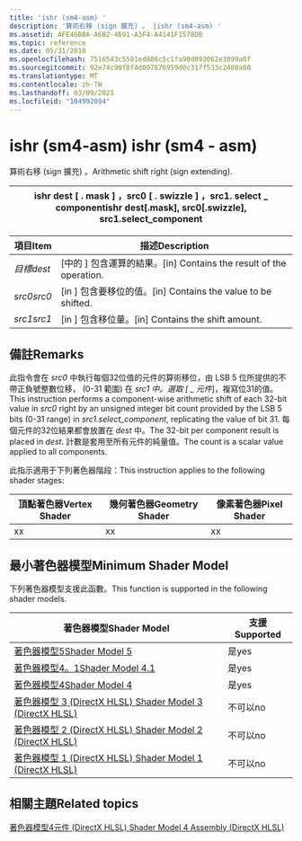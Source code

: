 ```yaml
---
title: 'ishr (sm4-asm) '
description: '算術右移 (sign 擴充) 。 |ishr (sm4-asm) '
ms.assetid: AFE46BBA-A6B2-4691-A3F4-A4141F1578DB
ms.topic: reference
ms.date: 05/31/2018
ms.openlocfilehash: 7516543c5501ed886c5c1fa98d093062e3099a0f
ms.sourcegitcommit: 92e74c99f8f4d097676959d0c317f533c2400a80
ms.translationtype: MT
ms.contentlocale: zh-TW
ms.lasthandoff: 03/09/2021
ms.locfileid: "104992094"
---
```

# <a name="ishr-sm4---asm"></a><span data-ttu-id="42c25-104">ishr (sm4-asm) </span><span class="sxs-lookup"><span data-stu-id="42c25-104">ishr (sm4 - asm)</span></span>

<span data-ttu-id="42c25-105">算術右移 (sign 擴充) 。</span><span class="sxs-lookup"><span data-stu-id="42c25-105">Arithmetic shift right (sign extending).</span></span>



| <span data-ttu-id="42c25-106">ishr dest \[ . mask \] ，src0 \[ . swizzle \] ，src1. select \_ component</span><span class="sxs-lookup"><span data-stu-id="42c25-106">ishr dest\[.mask\], src0\[.swizzle\], src1.select\_component</span></span> |
|--------------------------------------------------------------|



 



| <span data-ttu-id="42c25-107">項目</span><span class="sxs-lookup"><span data-stu-id="42c25-107">Item</span></span>                                                            | <span data-ttu-id="42c25-108">描述</span><span class="sxs-lookup"><span data-stu-id="42c25-108">Description</span></span>                                             |
|-----------------------------------------------------------------|---------------------------------------------------------|
| <span data-ttu-id="42c25-109"><span id="dest"></span><span id="DEST"></span>*目標*</span><span class="sxs-lookup"><span data-stu-id="42c25-109"><span id="dest"></span><span id="DEST"></span>*dest*</span></span><br/> | <span data-ttu-id="42c25-110">\[中的 \] 包含運算的結果。</span><span class="sxs-lookup"><span data-stu-id="42c25-110">\[in\] Contains the result of the operation.</span></span><br/> |
| <span data-ttu-id="42c25-111"><span id="src0"></span><span id="SRC0"></span>*src0*</span><span class="sxs-lookup"><span data-stu-id="42c25-111"><span id="src0"></span><span id="SRC0"></span>*src0*</span></span><br/> | <span data-ttu-id="42c25-112">\[in \] 包含要移位的值。</span><span class="sxs-lookup"><span data-stu-id="42c25-112">\[in\] Contains the value to be shifted.</span></span><br/>     |
| <span data-ttu-id="42c25-113"><span id="src1"></span><span id="SRC1"></span>*src1*</span><span class="sxs-lookup"><span data-stu-id="42c25-113"><span id="src1"></span><span id="SRC1"></span>*src1*</span></span><br/> | <span data-ttu-id="42c25-114">\[in \] 包含移位量。</span><span class="sxs-lookup"><span data-stu-id="42c25-114">\[in\] Contains the shift amount.</span></span><br/>            |



 

## <a name="remarks"></a><span data-ttu-id="42c25-115">備註</span><span class="sxs-lookup"><span data-stu-id="42c25-115">Remarks</span></span>

<span data-ttu-id="42c25-116">此指令會在 *src0* 中執行每個32位值的元件的算術移位，由 LSB 5 位所提供的不帶正負號整數位移， (0-31 範圍) 在 *src1 中。選取 [ \_ 元件*]，複寫位31的值。</span><span class="sxs-lookup"><span data-stu-id="42c25-116">This instruction performs a component-wise arithmetic shift of each 32-bit value in *src0* right by an unsigned integer bit count provided by the LSB 5 bits (0-31 range) in *src1.select\_component*, replicating the value of bit 31.</span></span> <span data-ttu-id="42c25-117">每個元件的32位結果都會放置在 *dest* 中。</span><span class="sxs-lookup"><span data-stu-id="42c25-117">The 32-bit per component result is placed in *dest*.</span></span> <span data-ttu-id="42c25-118">計數是套用至所有元件的純量值。</span><span class="sxs-lookup"><span data-stu-id="42c25-118">The count is a scalar value applied to all components.</span></span>

<span data-ttu-id="42c25-119">此指示適用于下列著色器階段：</span><span class="sxs-lookup"><span data-stu-id="42c25-119">This instruction applies to the following shader stages:</span></span>



| <span data-ttu-id="42c25-120">頂點著色器</span><span class="sxs-lookup"><span data-stu-id="42c25-120">Vertex Shader</span></span> | <span data-ttu-id="42c25-121">幾何著色器</span><span class="sxs-lookup"><span data-stu-id="42c25-121">Geometry Shader</span></span> | <span data-ttu-id="42c25-122">像素著色器</span><span class="sxs-lookup"><span data-stu-id="42c25-122">Pixel Shader</span></span> |
|---------------|-----------------|--------------|
| <span data-ttu-id="42c25-123">x</span><span class="sxs-lookup"><span data-stu-id="42c25-123">x</span></span>             | <span data-ttu-id="42c25-124">x</span><span class="sxs-lookup"><span data-stu-id="42c25-124">x</span></span>               | <span data-ttu-id="42c25-125">x</span><span class="sxs-lookup"><span data-stu-id="42c25-125">x</span></span>            |



 

## <a name="minimum-shader-model"></a><span data-ttu-id="42c25-126">最小著色器模型</span><span class="sxs-lookup"><span data-stu-id="42c25-126">Minimum Shader Model</span></span>

<span data-ttu-id="42c25-127">下列著色器模型支援此函數。</span><span class="sxs-lookup"><span data-stu-id="42c25-127">This function is supported in the following shader models.</span></span>



| <span data-ttu-id="42c25-128">著色器模型</span><span class="sxs-lookup"><span data-stu-id="42c25-128">Shader Model</span></span>                                              | <span data-ttu-id="42c25-129">支援</span><span class="sxs-lookup"><span data-stu-id="42c25-129">Supported</span></span> |
|-----------------------------------------------------------|-----------|
| [<span data-ttu-id="42c25-130">著色器模型5</span><span class="sxs-lookup"><span data-stu-id="42c25-130">Shader Model 5</span></span>](d3d11-graphics-reference-sm5.md)        | <span data-ttu-id="42c25-131">是</span><span class="sxs-lookup"><span data-stu-id="42c25-131">yes</span></span>       |
| [<span data-ttu-id="42c25-132">著色器模型4。1</span><span class="sxs-lookup"><span data-stu-id="42c25-132">Shader Model 4.1</span></span>](dx-graphics-hlsl-sm4.md)              | <span data-ttu-id="42c25-133">是</span><span class="sxs-lookup"><span data-stu-id="42c25-133">yes</span></span>       |
| [<span data-ttu-id="42c25-134">著色器模型4</span><span class="sxs-lookup"><span data-stu-id="42c25-134">Shader Model 4</span></span>](dx-graphics-hlsl-sm4.md)                | <span data-ttu-id="42c25-135">是</span><span class="sxs-lookup"><span data-stu-id="42c25-135">yes</span></span>       |
| [<span data-ttu-id="42c25-136">著色器模型 3 (DirectX HLSL) </span><span class="sxs-lookup"><span data-stu-id="42c25-136">Shader Model 3 (DirectX HLSL)</span></span>](dx-graphics-hlsl-sm3.md) | <span data-ttu-id="42c25-137">不可以</span><span class="sxs-lookup"><span data-stu-id="42c25-137">no</span></span>        |
| [<span data-ttu-id="42c25-138">著色器模型 2 (DirectX HLSL) </span><span class="sxs-lookup"><span data-stu-id="42c25-138">Shader Model 2 (DirectX HLSL)</span></span>](dx-graphics-hlsl-sm2.md) | <span data-ttu-id="42c25-139">不可以</span><span class="sxs-lookup"><span data-stu-id="42c25-139">no</span></span>        |
| [<span data-ttu-id="42c25-140">著色器模型 1 (DirectX HLSL) </span><span class="sxs-lookup"><span data-stu-id="42c25-140">Shader Model 1 (DirectX HLSL)</span></span>](dx-graphics-hlsl-sm1.md) | <span data-ttu-id="42c25-141">不可以</span><span class="sxs-lookup"><span data-stu-id="42c25-141">no</span></span>        |



 

## <a name="related-topics"></a><span data-ttu-id="42c25-142">相關主題</span><span class="sxs-lookup"><span data-stu-id="42c25-142">Related topics</span></span>

<dl> <dt>

[<span data-ttu-id="42c25-143">著色器模型4元件 (DirectX HLSL) </span><span class="sxs-lookup"><span data-stu-id="42c25-143">Shader Model 4 Assembly (DirectX HLSL)</span></span>](dx-graphics-hlsl-sm4-asm.md)
</dt> </dl>

 

 





